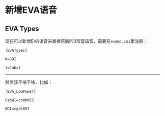 新增EVA语音
======
EVA Types
-----------

现在可以新增EVA语音来替换原版的3阵营语音，需要在`evamd.ini`里注册： 

    [EVATypes]
    
    0=GDI
    
    1=Cabal

------------------------------------------------

然后该干啥干啥，比如：

    [EVA_LowPower]
    
    Cabal=ccab053
    
    GDI=cgdi053
